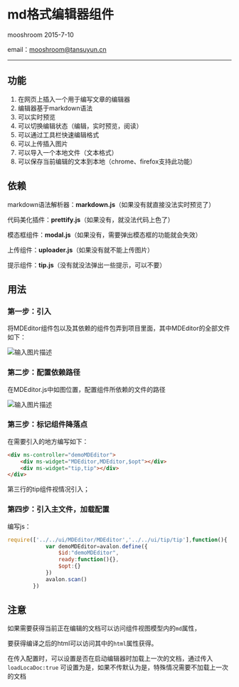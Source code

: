 # md格式编辑器组件
mooshroom  2015-7-10

email：<mooshroom@tansuyun.cn>

---
## 功能
1. 在网页上插入一个用于编写文章的编辑器
1. 编辑器基于markdown语法
1. 可以实时预览
1. 可以切换编辑状态（编辑，实时预览，阅读）
1. 可以通过工具栏快速编辑格式
1. 可以上传插入图片
1. 可以导入一个本地文件（文本格式）
1. 可以保存当前编辑的文本到本地（chrome、firefox支持此功能）

## 依赖
markdown语法解析器：**markdown.js**（如果没有就直接没法实时预览了）

代码美化插件：**prettify.js**（如果没有，就没法代码上色了）

模态框组件：**modal.js**（如果没有，需要弹出模态框的功能就会失效）

上传组件：**uploader.js**（如果没有就不能上传图片）

提示组件：**tip.js**（没有就没法弹出一些提示，可以不要）


## 用法
### 第一步：引入
将MDEditor组件包以及其依赖的组件包弄到项目里面，其中MDEditor的全部文件如下：

![输入图片描述](http://images.tansuyun.cn/Image/TSY/2/2015-07-14/55a46ff2005cf.png)

### 第二步：配置依赖路径
在MDEditor.js中如图位置，配置组件所依赖的文件的路径

![输入图片描述](http://images.tansuyun.cn/Image/TSY/2/2015-07-14/55a471576e812.png)


### 第三步：标记组件降落点
在需要引入的地方编写如下：
```html
<div ms-controller="demoMDEditor">
    <div ms-widget="MDEditor,MDEditor,$opt"></div>
    <div ms-widget="tip,tip"></div>
</div>
```
第三行的tip组件视情况引入；

### 第四步：引入主文件，加载配置
编写js：
```javascript
require(['../../ui/MDEditor/MDEditor','../../ui/tip/tip'],function(){
            var demoMDEditor=avalon.define({
                $id:"demoMDEditor",
                ready:function(){},
                $opt:{}
            })
            avalon.scan()
        })
```

## 注意

如果需要获得当前正在编辑的文档可以访问组件视图模型内的```md```属性，

要获得编译之后的html可以访问其中的```html```属性获得。

在传入配置时，可以设置是否在启动编辑器时加载上一次的文档，通过传入```loadLocaDoc:true```  可设置为是，如果不传默认为是，特殊情况需要不加载上一次的文档